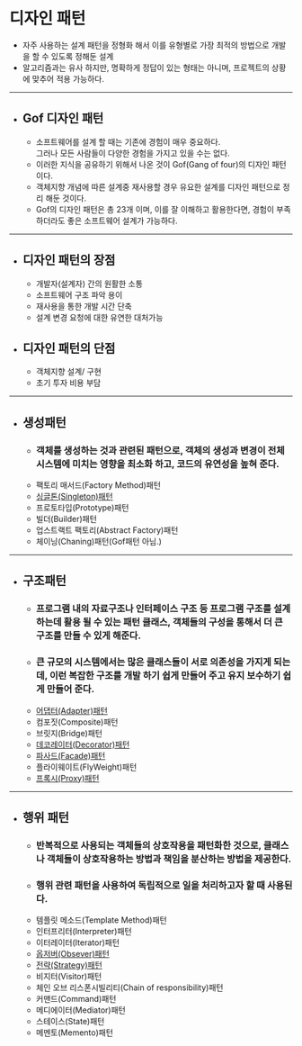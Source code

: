 # 디자인 패턴

- 자주 사용하는 설계 패턴을 정형화 해서 이를 유형별로 가장 최적의 방법으로 개발을 할 수 있도록 정해둔 설계
- 알고리즘과는 유사 하지만, 명확하게 정답이 있는 형태는 아니며, 프로젝트의 상황에 맞추어 적용 가능하다.
------------------
- ## Gof 디자인 패턴
    - 소프트웨어를 설계 할 때는 기존에 경험이 매우 중요하다.  
    그러나 모든 사람들이 다양한 경험을 가지고 있을 수는 없다.
    - 이러한 지식을 공유하기 위해서 나온 것이 Gof(Gang of four)의 디자인 패턴이다.
    - 객체지향 개념에 따른 설계중 재사용할 경우 유요한 설계를 디자인 패턴으로 정리 해둔 것이다.
    - Gof의 디자인 패턴은 총 23개 이며, 이를 잘 이해하고 활용한다면, 경험이 부족하더라도 좋은 소프트웨어 설계가 가능하다.
-----------------------
- ## 디자인 패턴의 장점
    - 개발자(설계자) 간의 원활한 소통
    - 소프트웨어 구조 파악 용이
    - 재사용을 통한 개발 시간 단축
    - 설계 변경 요청에 대한 유연한 대처가능
- ## 디자인 패턴의 단점
    - 객체지향 설계/ 구현
    - 초기 투자 비용 부담
--------------------------------
- ## 생성패턴
    - ### 객체를 생성하는 것과 관련된 패턴으로, 객체의 생성과 변경이 전체 시스템에 미치는 영향을 최소화 하고, 코드의 유연성을 높혀 준다.
    - 팩토리 매서드(Factory Method)패턴
    - [싱글톤(Singleton)패턴](https://github.com/moner050/Spring_Study/tree/master/%EC%A0%95%EB%A6%AC/%EB%94%94%EC%9E%90%EC%9D%B8%ED%8C%A8%ED%84%B4/%EC%83%9D%EC%84%B1%ED%8C%A8%ED%84%B4/SingletonPattern)
    - 프로토타입(Prototype)패턴
    - 빌더(Builder)패턴
    - 업스트랙트 팩토리(Abstract Factory)패턴
    - 체이닝(Chaning)패턴(Gof패턴 아님.)
---------------------------
- ## 구조패턴
    - ### 프로그램 내의 자료구조나 인터페이스 구조 등 프로그램 구조를 설계하는데 활용 될 수 있는 패턴 클래스, 객체들의 구성을 통해서 더 큰 구조를 만들 수 있게 해준다.
    - ### 큰 규모의 시스템에서는 많은 클래스들이 서로 의존성을 가지게 되는데, 이런 복잡한 구조를 개발 하기 쉽게 만들어 주고 유지 보수하기 쉽게 만들어 준다.
    - [어댑터(Adapter)패턴](https://github.com/moner050/Spring_Study/tree/master/%EC%A0%95%EB%A6%AC/%EB%94%94%EC%9E%90%EC%9D%B8%ED%8C%A8%ED%84%B4/%EA%B5%AC%EC%A1%B0%ED%8C%A8%ED%84%B4/AdapterPattern)
    - 컴포짓(Composite)패턴
    - 브릿지(Bridge)패턴
    - [데코레이터(Decorator)패턴](https://github.com/moner050/Spring_Study/tree/master/%EC%A0%95%EB%A6%AC/%EB%94%94%EC%9E%90%EC%9D%B8%ED%8C%A8%ED%84%B4/%EA%B5%AC%EC%A1%B0%ED%8C%A8%ED%84%B4/DecoratorPattern)
    - [파사드(Facade)패턴](https://github.com/moner050/Spring_Study/tree/master/%EC%A0%95%EB%A6%AC/%EB%94%94%EC%9E%90%EC%9D%B8%ED%8C%A8%ED%84%B4/%EA%B5%AC%EC%A1%B0%ED%8C%A8%ED%84%B4/FacadePattern)
    - 플라이웨이트(FlyWeight)패턴
    - [프록시(Proxy)패턴](https://github.com/moner050/Spring_Study/tree/master/%EC%A0%95%EB%A6%AC/%EB%94%94%EC%9E%90%EC%9D%B8%ED%8C%A8%ED%84%B4/%EA%B5%AC%EC%A1%B0%ED%8C%A8%ED%84%B4/ProxyPattern)
-----------------------------
- ## 행위 패턴
    - ### 반복적으로 사용되는 객체들의 상호작용을 패턴화한 것으로, 클래스나 객체들이 상호작용하는 방법과 책임을 분산하는 방법을 제공한다.
    - ### 행위 관련 패턴을 사용하여 독립적으로 일을 처리하고자 할 때 사용된다.
    - 템플릿 메소드(Template Method)패턴
    - 인터프리터(Interpreter)패턴
    - 이터레이터(Iterator)패턴
    - [옵저버(Obsever)패턴](https://github.com/moner050/Spring_Study/tree/master/%EC%A0%95%EB%A6%AC/%EB%94%94%EC%9E%90%EC%9D%B8%ED%8C%A8%ED%84%B4/%ED%96%89%EC%9C%84%ED%8C%A8%ED%84%B4/ObserverPattern)
    - [전략(Strategy)패턴](https://github.com/moner050/Spring_Study/tree/master/%EC%A0%95%EB%A6%AC/%EB%94%94%EC%9E%90%EC%9D%B8%ED%8C%A8%ED%84%B4/%ED%96%89%EC%9C%84%ED%8C%A8%ED%84%B4/StrategyPattern)
    - 비지터(Visitor)패턴
    - 체인 오브 리스폰시빌리티(Chain of responsibility)패턴
    - 커맨드(Command)패턴
    - 메디에이터(Mediator)패턴
    - 스테이스(State)패턴
    - 메멘토(Memento)패턴